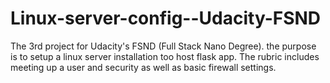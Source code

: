 # Linux-server-config--Udacity-FSND
The 3rd project for Udacity's FSND (Full Stack Nano Degree). the purpose is to setup a linux server installation too host flask app. The rubric includes meeting up a user and security as well as basic firewall settings.
